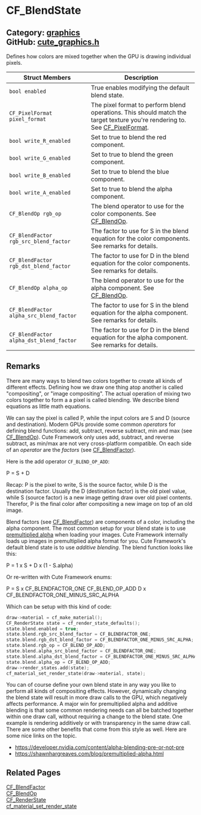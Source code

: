 # CF_BlendState

Category: [graphics](https://github.com/RandyGaul/cute_framework/blob/master/docs/api_reference?id=graphics)  
GitHub: [cute_graphics.h](https://github.com/RandyGaul/cute_framework/blob/master/include/cute_graphics.h)  
---

Defines how colors are mixed together when the GPU is drawing individual pixels.

Struct Members | Description
--- | ---
`bool enabled` | True enables modifying the default blend state.
`CF_PixelFormat pixel_format` | The pixel format to perform blend operations. This should match the target texture you're rendering to. See [CF_PixelFormat](https://github.com/RandyGaul/cute_framework/blob/master/docs/graphics/cf_pixelformat.md).
`bool write_R_enabled` | Set to true to blend the red component.
`bool write_G_enabled` | Set to true to blend the green component.
`bool write_B_enabled` | Set to true to blend the blue component.
`bool write_A_enabled` | Set to true to blend the alpha component.
`CF_BlendOp rgb_op` | The blend operator to use for the color components. See [CF_BlendOp](https://github.com/RandyGaul/cute_framework/blob/master/docs/graphics/cf_blendop.md).
`CF_BlendFactor rgb_src_blend_factor` | The factor to use for S in the blend equation for the color components. See remarks for details.
`CF_BlendFactor rgb_dst_blend_factor` | The factor to use for D in the blend equation for the color components. See remarks for details.
`CF_BlendOp alpha_op` | The blend operator to use for the alpha component. See [CF_BlendOp](https://github.com/RandyGaul/cute_framework/blob/master/docs/graphics/cf_blendop.md).
`CF_BlendFactor alpha_src_blend_factor` | The factor to use for S in the blend equation for the alpha component. See remarks for details.
`CF_BlendFactor alpha_dst_blend_factor` | The factor to use for D in the blend equation for the alpha component. See remarks for details.

## Remarks

There are many ways to blend two colors together to create all kinds of different effects. Defining how we draw one thing atop
another is called "compositing", or "image compositing". The actual operation of mixing two colors together to form a
a pixel is called blending. We describe blend equations as little math equations.

We can say the pixel is called P, while the input colors are S and D (source and destination). Modern GPUs provide some
common _operators_ for defining blend functions: add, subtract, reverse subtract, min and max (see [CF_BlendOp](https://github.com/RandyGaul/cute_framework/blob/master/docs/graphics/cf_blendop.md)). Cute Framework only
uses add, subtract, and reverse subtract, as min/max are not very cross-platform compatible. On each side of an _operator_ are the
_factors_ (see [CF_BlendFactor](https://github.com/RandyGaul/cute_framework/blob/master/docs/graphics/cf_blendfactor.md)).

Here is the add operator `CF_BLEND_OP_ADD`:

P = S + D

Recap: P is the pixel to write, S is the source factor, while D is the destination factor. Usually the D (destination factor) is
the old pixel value, while S (source factor) is a new image getting draw over old pixel contents. Therefor, P is the final color
after compositing a new image on top of an old image.

Blend factors (see [CF_BlendFactor](https://github.com/RandyGaul/cute_framework/blob/master/docs/graphics/cf_blendfactor.md)) are components of a color, including the alpha component. The most common setup for your
blend state is to use [premultiplied alpha](https://blog.demofox.org/2015/06/19/what-is-pre-multiplied-alpha-and-why-does-it-matter/) when loading your images.
Cute Framework internally loads up images in premultiplied alpha format for you. Cute Framework's default blend state is to use
_additive blending_. The blend function looks like this:

P = 1 x S + D x (1 - S.alpha)

Or re-written with Cute Framework enums:

P = S x CF_BLENDFACTOR_ONE CF_BLEND_OP_ADD D x CF_BLENDFACTOR_ONE_MINUS_SRC_ALPHA

Which can be setup with this kind of code:

```cpp
draw->material = cf_make_material();
CF_RenderState state = cf_render_state_defaults();
state.blend.enabled = true;
state.blend.rgb_src_blend_factor = CF_BLENDFACTOR_ONE;
state.blend.rgb_dst_blend_factor = CF_BLENDFACTOR_ONE_MINUS_SRC_ALPHA;
state.blend.rgb_op = CF_BLEND_OP_ADD;
state.blend.alpha_src_blend_factor = CF_BLENDFACTOR_ONE;
state.blend.alpha_dst_blend_factor = CF_BLENDFACTOR_ONE_MINUS_SRC_ALPHA;
state.blend.alpha_op = CF_BLEND_OP_ADD;
draw->render_states.add(state);
cf_material_set_render_state(draw->material, state);
```

You can of course define your own blend state in any way you like to perform all kinds of compositing effects. However, dynamically changing the
blend state will result in more draw calls to the GPU, which negatively affects performance. A major win for premultiplied alpha and
additive blending is that some common rendering needs can all be batched together within one draw call, without requiring a change to
the blend state. One example is rendering additively or with transparency in the same draw call. There are some other benefits that come from
this style as well. Here are some nice links on the topic.
- https://developer.nvidia.com/content/alpha-blending-pre-or-not-pre
- https://shawnhargreaves.com/blog/premultiplied-alpha.html

## Related Pages

[CF_BlendFactor](https://github.com/RandyGaul/cute_framework/blob/master/docs/graphics/cf_blendfactor.md)  
[CF_BlendOp](https://github.com/RandyGaul/cute_framework/blob/master/docs/graphics/cf_blendop.md)  
[CF_RenderState](https://github.com/RandyGaul/cute_framework/blob/master/docs/graphics/cf_renderstate.md)  
[cf_material_set_render_state](https://github.com/RandyGaul/cute_framework/blob/master/docs/graphics/cf_material_set_render_state.md)  
